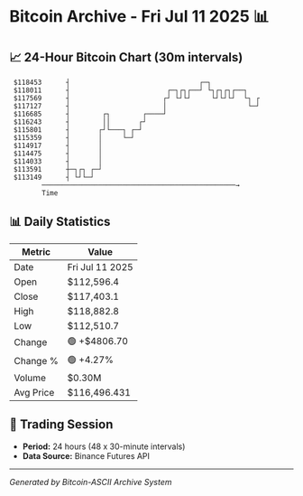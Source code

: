# Bitcoin Archive - Fri Jul 11 2025 📊

## 📈 24-Hour Bitcoin Chart (30m intervals)

```
 $118453      ┤                                ┌─┐             
 $118011      ┤                        ┌─┐┌┐┌──┘ └┐┌┐┌┐┌──┐    
 $117569      ┤                       ┌┘ └┘└┘     └┘└┘└┘  └┐ ┌ 
 $117127      ┤                       │                    └─┘ 
 $116685      ┤        ┌┐        ┌────┘                        
 $116243      ┤        ││       ┌┘                             
 $115801      ┤       ┌┘└───┐ ┌─┘                              
 $115359      ┤       │     └─┘                                
 $114917      ┤       │                                        
 $114475      ┤       │                                        
 $114033      ┤       │                                        
 $113591      ┼─┐┌┐ ┌─┘                                        
 $113149      ┤ └┘└─┘                                          
        ────────────────────────────────────────────────→
        Time
```

## 📊 Daily Statistics

| Metric | Value |
|--------|-------|
| Date | Fri Jul 11 2025 |
| Open | $112,596.4 |
| Close | $117,403.1 |
| High | $118,882.8 |
| Low | $112,510.7 |
| Change | 🟢 +$4806.70 |
| Change % | 🟢 +4.27% |
| Volume | $0.30M |
| Avg Price | $116,496.431 |

## 📅 Trading Session

- **Period:** 24 hours (48 x 30-minute intervals)
- **Data Source:** Binance Futures API

---
*Generated by Bitcoin-ASCII Archive System*
